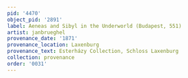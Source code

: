 ```yaml
---
pid: '4470'
object_pid: '2891'
label: Aeneas and Sibyl in the Underworld (Budapest, 551)
artist: janbrueghel
provenance_date: '1871'
provenance_location: Laxenburg
provenance_text: Esterházy Collection, Schloss Laxenburg
collection: provenance
order: '0031'
---
```

